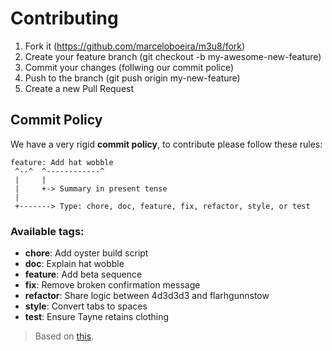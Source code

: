 # Contributing

1. Fork it (https://github.com/marceloboeira/m3u8/fork)
2. Create your feature branch (git checkout -b my-awesome-new-feature)
3. Commit your changes (follwing our commit police)
4. Push to the branch (git push origin my-new-feature)
5. Create a new Pull Request

## Commit Policy

We have a very rigid **commit policy**, to contribute please follow these rules:

```
feature: Add hat wobble
 ^--^  ^------------^
 |     |
 |     +-> Summary in present tense
 |
 +-------> Type: chore, doc, feature, fix, refactor, style, or test
```

### Available tags:

 * **chore**: Add oyster build script
 * **doc**: Explain hat wobble
 * **feature**: Add beta sequence
 * **fix**: Remove broken confirmation message
 * **refactor**: Share logic between 4d3d3d3 and flarhgunnstow
 * **style**: Convert tabs to spaces
 * **test**: Ensure Tayne retains clothing

> Based on [this](http://seesparkbox.com/foundry/semantic_commit_messages).
